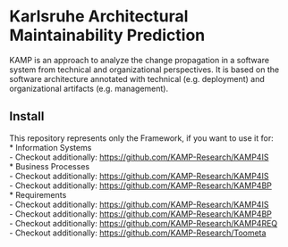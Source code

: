 # Karlsruhe Architectural Maintainability Prediction

KAMP is an approach to analyze the change propagation in a software system from technical and organizational perspectives. It is based on the software architecture annotated with technical (e.g. deployment) and organizational artifacts (e.g. management).

## Install
This repository represents only the Framework, if you want to use it for:  
	* Information Systems  
		- Checkout additionally: https://github.com/KAMP-Research/KAMP4IS  
	* Business Processes  
		- Checkout additionally: https://github.com/KAMP-Research/KAMP4IS  
		- Checkout additionally: https://github.com/KAMP-Research/KAMP4BP  
	* Requirements  
		- Checkout additionally: https://github.com/KAMP-Research/KAMP4IS  
		- Checkout additionally: https://github.com/KAMP-Research/KAMP4BP  
		- Checkout additionally: https://github.com/KAMP-Research/KAMP4REQ  
		- Checkout additionally: https://github.com/KAMP-Research/Toometa  
